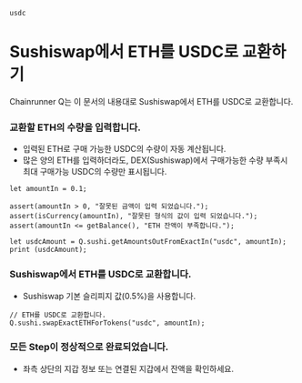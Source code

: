 ```meta-Currency
usdc
```

# Sushiswap에서 ETH를 USDC로 교환하기

Chainrunner Q는 이 문서의 내용대로 Sushiswap에서 ETH를 USDC로 교환합니다.

### 교환할 ETH의 수량을 입력합니다.

- 입력된 ETH로 구매 가능한 USDC의 수량이 자동 계산됩니다.
- 많은 양의 ETH를 입력하더라도, DEX(Sushiswap)에서 구매가능한 수량 부족시 최대 구매가능 USDC의 수량만 표시됩니다.

```input-Dynamic ETH
let amountIn = 0.1;
```

```input-Verify
assert(amountIn > 0, "잘못된 금액이 입력 되었습니다.");
assert(isCurrency(amountIn), "잘못된 형식의 값이 입력 되었습니다.");
assert(amountIn <= getBalance(), "ETH 잔액이 부족합니다.");
```

```output-Dynamic USDC
let usdcAmount = Q.sushi.getAmountsOutFromExactIn("usdc", amountIn);
print (usdcAmount);
```

### Sushiswap에서 ETH를 USDC로 교환합니다.

- Sushiswap 기본 슬리피지 값(0.5%)을 사용합니다.

```taster
// ETH를 USDC로 교환합니다.
Q.sushi.swapExactETHForTokens("usdc", amountIn);
```

### 모든 Step이 정상적으로 완료되었습니다.

- 좌측 상단의 지갑 정보 또는 연결된 지갑에서 잔액을 확인하세요.
